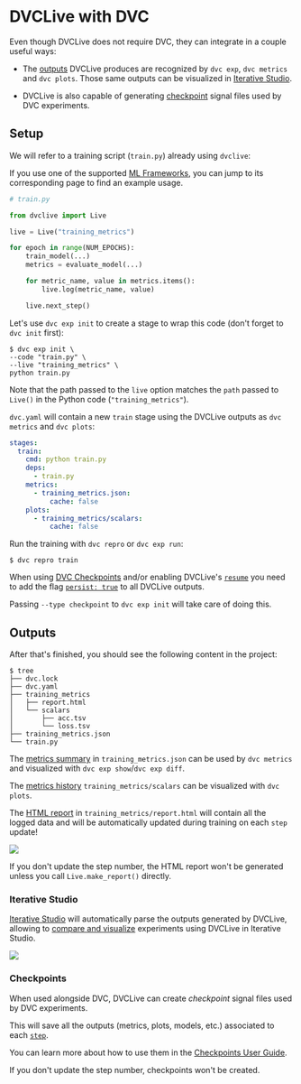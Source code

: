 # DVCLive with DVC

Even though DVCLive does not require DVC, they can integrate in a couple useful
ways:

- The [outputs](#outputs) DVCLive produces are recognized by `dvc exp`,
  `dvc metrics` and `dvc plots`. Those same outputs can be visualized in
  [Iterative Studio](#iterative-studio).

- DVCLive is also capable of generating [checkpoint](#checkpoints) signal files
  used by DVC <abbr>experiments<abbr>.

## Setup

We will refer to a training script (`train.py`) already using `dvclive`:

<admon type="tip">

If you use one of the supported [ML Frameworks](/doc/dvclive/ml-frameworks), you
can jump to its corresponding page to find an example usage.

</admon>

```python
# train.py

from dvclive import Live

live = Live("training_metrics")

for epoch in range(NUM_EPOCHS):
    train_model(...)
    metrics = evaluate_model(...)

    for metric_name, value in metrics.items():
        live.log(metric_name, value)

    live.next_step()
```

Let's use `dvc exp init` to create a stage to wrap this code (don't forget to
`dvc init` first):

```dvc
$ dvc exp init \
--code "train.py" \
--live "training_metrics" \
python train.py
```

<admon type="info">

Note that the path passed to the `live` option matches the `path` passed to
`Live()` in the Python code (`"training_metrics"`).

</admon>

`dvc.yaml` will contain a new `train` stage using the DVCLive outputs as
`dvc metrics` and `dvc plots`:

```yaml
stages:
  train:
    cmd: python train.py
    deps:
      - train.py
    metrics:
      - training_metrics.json:
          cache: false
    plots:
      - training_metrics/scalars:
          cache: false
```

Run the training with `dvc repro` or `dvc exp run`:

```dvc
$ dvc repro train
```

<admon type="warn">

When using [DVC Checkpoints](/doc/user-guide/experiment-management/checkpoints)
and/or enabling DVCLive's [`resume`](/doc/dvclive/api-reference/live#parameters)
you need to add the flag
[`persist: true`](/doc/user-guide/project-structure/pipelines-files#output-subfields)
to all DVCLive outputs.

Passing `--type checkpoint` to `dvc exp init` will take care of doing this.

</admon>

## Outputs

After that's finished, you should see the following content in the project:

```dvc
$ tree
├── dvc.lock
├── dvc.yaml
├── training_metrics
│   ├── report.html
│   └── scalars
│       ├── acc.tsv
│       └── loss.tsv
├── training_metrics.json
└── train.py
```

The [metrics summary](/doc/dvclive/api-reference/live/log#description) in
`training_metrics.json` can be used by `dvc metrics` and visualized with
`dvc exp show`/`dvc exp diff`.

The [metrics history](/doc/dvclive/api-reference/live/log#step-updates)
`training_metrics/scalars` can be visualized with `dvc plots`.

The [HTML report](/doc/dvclive/api-reference/live/make_report#description) in
`training_metrics/report.html` will contain all the logged data and will be
automatically updated during training on each `step` update!

![](/img/dvclive-html.gif)

<admon type="info">

If you don't update the step number, the HTML report won't be generated unless
you call `Live.make_report()` directly.

</admon>

### Iterative Studio

[Iterative Studio](/doc/studio) will automatically parse the outputs generated
by DVCLive, allowing to
[compare and visualize](/doc/studio/user-guide/visualize-experiments)
experiments using DVCLive in Iterative Studio.

![](/img/dvclive-studio-plots.png)

### Checkpoints

When used alongside DVC, DVCLive can create _checkpoint_ signal files used by
DVC <abbr>experiments<abbr>.

This will save all the outputs (metrics, plots, models, etc.) associated to each
[`step`](/doc/dvclive/api-reference/live/get_step).

You can learn more about how to use them in the
[Checkpoints User Guide](/docs/user-guide/experiment-management/checkpoints).

<admon type="info">

If you don't update the step number, checkpoints won't be created.

</admon>

